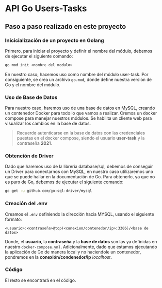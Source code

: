 # API Go Users-Tasks

## Paso a paso realizado en este proyecto

### Inicicialización de un proyecto en Golang

Primero, para iniciar el proyecto y definir el nombre del módulo, debemos de ejecutar el siguiente comando:

```bash
go mod init <nombre_del_modulo>
```

En nuestro caso, hacemos uso como nombre del módulo user-task. Por consiguiente, se crea un archivo ```go.mod```, donde define nuestra versión de Go y el nombre del módulo.

### Uso de Base de Datos

Para nuestro caso, haremos uso de una base de datos en MySQL, creando un contenedor Docker para todo lo que vamos a realizar. Cremos un docker compose para manejar nuestros módulos. Se habilita un cliente web para visualizar los cambios en la base de datos.

> Recuerde autenticarse en la base de datos con las credenciales puestas en el docker compose, siendo el usuario **user-task** y la contraseña **2021**.

### Obtención de Driver

Dado que haremos uso de la librería database/sql, debemos de conseguir un Driver para conectarnos con MySQL, en nuestro caso utilizaremos uno que se puede hallar en la documentación de Go. Para obtenerlo, ya que no es puro de Go, debemos de ejecutar el siguiente comando:

```bash
go get -u github.com/go-sql-driver/mysql
```

### Creación del .env

Creamos el ```.env``` definiendo la dirección hacia MYSQL, usando el siguiente formato:

```.env
<usuario>:<contraseña>@tcp(<conexion/contenedor/ip>:3306)/<base de datos>
```

Donde, el **usuario**, la **contraseña** y la **base de datos** son las ya definidas en nuestro ```docker-compose.yml```. Adicionalmente, dado que estamos ejecutando la aplicación de Go de manera local y no haciendole un contenedor, pondremos en la **conexión/condenedor/ip** *localhost*.

### Código

El resto se encontrará en el código.